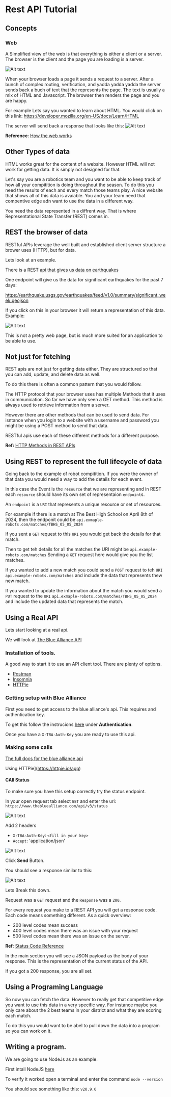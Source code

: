 # Rest API Tutorial

## Concepts

### Web

A Simplified view of the web is that everything is either a client or a server.  
The browser is the client and the page you are loading is a server.

![Alt text](images/client-server.png)

When your browser loads a page it sends a request to a server. After a bunch of complex routing, verification, and yadda yadda yadda the server sends back a buch of text that the represents the page. The text is usually a mix of HTML and Javascript. The browser then renders the page and you are happy.

For example Lets say you wanted to learn about HTML. You would click on this link: https://developer.mozilla.org/en-US/docs/Learn/HTML

The server will send back a response that looks like this:
![Alt text](images/html-example.png)

**Reference**: [How the web works](https://developer.mozilla.org/en-US/docs/Learn/Getting_started_with_the_web/How_the_Web_works)

## Other Types of data

HTML works great for the content of a website. However HTML will not work for getting data. It is simply not designed for that.

Let's say you are a robotics team and you want to be able to keep track of how all your compitition is doing throughout the season. To do this you need the results of each and every match those teams play. A nice website that shows all of this data is avaiable. You and your team need that compentive edge adn want to use the data in a different way.

You need the data represented in a diffrent way. That is where Representational State Transfer (REST) comes in.

## REST the browser of data

RESTful APIs leverage the well built and established client server structure a brower uses (HTTP), but for data.

Lets look at an example.

There is a REST [api that gives us data on earthquakes](https://earthquake.usgs.gov/earthquakes/feed/v1.0/geojson.php)

One endpoint will give us the data for significant earthquakes for the past 7 days:

https://earthquake.usgs.gov/earthquakes/feed/v1.0/summary/significant_week.geojson

If you click on this in your browser it will return a representation of this data. Example:

![Alt text](images/json-earthquakes.png)

This is not a pretty web page, but is much more suited for an application to be able to use.

## Not just for fetching

REST apis are not just for getting data either. They are structured so that you can add, update, and delete data as well.

To do this there is often a common pattern that you would follow.

The HTTP protocol that your browser uses has multiple Methods that it uses in communication. So far we have only seen a GET method. This method is always used to retrieve information from a server.

However there are other methods that can be used to send data. For isntance when you login to a website with a username and password you might be using a POST method to send that data.

RESTful apis use each of these different methods for a different purpose.

**Ref:** [HTTP Methods in REST APIs](https://www.restapitutorial.com/lessons/httpmethods.html)

## Using REST to represent the full lifecycle of data

Going back to the example of robot compitition. If you were the owner of that data you would need a way to add the details for each event.

In this case the Event is the `resource` that we are representing and in REST each `resource` should have its own set of representaion `endpoint`s.

An `endpoint` is a `URI` that represents a unique resource or set of resources.

For example if there is a match at The Best High School on April 8th of 2024, then the endponit could be `api.exmaple-robots.com/matches/TBHS_05_05_2024`

If you sent a `GET` request to this `URI` you would get back the details for that match.

Then to get teh details for all the matches the URI might be `api.example-robots.com/matches` Sending a `GET` request here would give you the list matches.

If you wanted to add a new match you could send a `POST` request to teh `URI` `api.example-robots.com/matches` and include the data that represents thew new match.

If you wanted to update the information about the match you would send a `PUT` request to the `URI` `api.exmaple-robots.com/matches/TBHS_05_05_2024` and include the updated data that represents the match.

## Using a Real API

Lets start looking at a real api.

We will look at [The Blue Alliance API](https://www.thebluealliance.com/apidocs)

### Installation of tools.

A good way to start it to use an API client tool. There are plenty of options.

- [Postman](https://www.postman.com/downloads/)
- [Insomnia](https://insomnia.rest/download)
- [HTTPie](https://httpie.io/app)

### Getting setup with Blue Alliance

First you need to get access to the blue alliance's api. This requires and authentication key.

To get this follow the instrucions [here](https://www.thebluealliance.com/apidocs) under **Authentication**.

Once you have a `X-TBA-Auth-Key` you are ready to use this api.

### Making some calls

[The full docs for the blue alliance api](https://www.thebluealliance.com/apidocs/v3)

Using HTTPie](https://httpie.io/app)

#### CAll Status

To make sure you have this setup correctly try the status endpoint.

In your open request tab select `GET` and enter the uri: `https://www.thebluealliance.com/api/v3/status`

![Alt text](images/rest-screenshots/status-call-url.png)

Add 2 headers

- `X-TBA-Auth-Key`: `<fill in your key>`
- `Accept`: 'application/json'

![Alt text](images/rest-screenshots/status-call-headers.png)

Click **Send** Button.

You should see a response similar to this:

![Alt text](images/rest-screenshots/status-call-response.png)

Lets Break this down.

Request was a `GET` request and the `Response` was a `200`.

For every request you make to a REST API you will get a response code. Each code means something different. As a quick overview:

- 200 level codes mean success
- 400 level codes mean there was an issue with your request
- 500 level codes mean there was an issue on the server.

**Ref**: [Status Code Reference](https://www.restapitutorial.com/httpstatuscodes.html)

In the main section you will see a JSON payload as the body of your response. This is the representation of the current status of the API.

If you got a 200 response, you are all set.

## Using a Programing Language

So now you can fetch the data. However to really get that competitive edge you want to use this data in a very specific way. For instance maybe you only care about the 2 best teams in your district and what they are scoring each match.

To do this you would want to be abel to pull down the data into a program so you can work on it.

## Writing a program.

We are going to use NodeJs as an example.

First intall NodeJS [here](https://nodejs.org/en/download)

To verify it worked open a terminal and enter the command `node --version`

You should see something like this: `v20.9.0`
